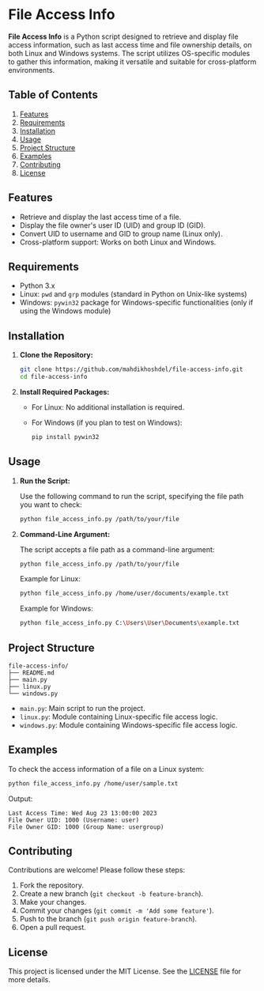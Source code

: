 # File Access Info

**File Access Info** is a Python script designed to retrieve and display file access information, such as last access time and file ownership details, on both Linux and Windows systems. The script utilizes OS-specific modules to gather this information, making it versatile and suitable for cross-platform environments.

## Table of Contents

1. [Features](#features)
2. [Requirements](#requirements)
3. [Installation](#installation)
4. [Usage](#usage)
5. [Project Structure](#project-structure)
6. [Examples](#examples)
7. [Contributing](#contributing)
8. [License](#license)

## Features

- Retrieve and display the last access time of a file.
- Display the file owner's user ID (UID) and group ID (GID).
- Convert UID to username and GID to group name (Linux only).
- Cross-platform support: Works on both Linux and Windows.

## Requirements

- Python 3.x
- Linux: `pwd` and `grp` modules (standard in Python on Unix-like systems)
- Windows: `pywin32` package for Windows-specific functionalities (only if using the Windows module)

## Installation

1. **Clone the Repository:**

   ```bash
   git clone https://github.com/mahdikhoshdel/file-access-info.git
   cd file-access-info
   ```

2. **Install Required Packages:**

   - For Linux: No additional installation is required.
   - For Windows (if you plan to test on Windows):

     ```bash
     pip install pywin32
     ```

## Usage

1. **Run the Script:**

   Use the following command to run the script, specifying the file path you want to check:

   ```bash
   python file_access_info.py /path/to/your/file
   ```

2. **Command-Line Argument:**

   The script accepts a file path as a command-line argument:

   ```bash
   python file_access_info.py /path/to/your/file
   ```

   Example for Linux:

   ```bash
   python file_access_info.py /home/user/documents/example.txt
   ```

   Example for Windows:

   ```bash
   python file_access_info.py C:\Users\User\Documents\example.txt
   ```

## Project Structure

```
file-access-info/
├── README.md
├── main.py
├── linux.py
└── windows.py
```

- `main.py`: Main script to run the project.
- `linux.py`: Module containing Linux-specific file access logic.
- `windows.py`: Module containing Windows-specific file access logic.

## Examples

To check the access information of a file on a Linux system:

```bash
python file_access_info.py /home/user/sample.txt
```

Output:

```
Last Access Time: Wed Aug 23 13:00:00 2023
File Owner UID: 1000 (Username: user)
File Owner GID: 1000 (Group Name: usergroup)
```

## Contributing

Contributions are welcome! Please follow these steps:

1. Fork the repository.
2. Create a new branch (`git checkout -b feature-branch`).
3. Make your changes.
4. Commit your changes (`git commit -m 'Add some feature'`).
5. Push to the branch (`git push origin feature-branch`).
6. Open a pull request.

## License

This project is licensed under the MIT License. See the [LICENSE](LICENSE) file for more details.




